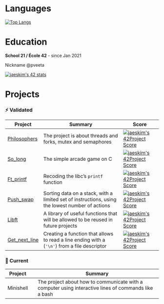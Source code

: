 # Languages
[![Top Langs](https://github-readme-stats.vercel.app/api/top-langs/?username=serebryanaya&show_icons=true&theme=dark)](https://github.com/serebryanaya/github-readme-stats)

# Education
**School 21 / École 42** - since Jan 2021

Nickname @pveeta

<!--
**serebryanaya/serebryanaya** is a ✨ _special_ ✨ repository because its `README.md` (this file) appears on your GitHub profile.

Here are some ideas to get you started:

- 🔭 I’m currently working on ...
- 🌱 I’m currently learning ...
- 👯 I’m looking to collaborate on ...
- 🤔 I’m looking for help with ...
- 💬 Ask me about ...
- 📫 How to reach me: ...
- 😄 Pronouns: ...
- ⚡ Fun fact: ...
-->


[![jaeskim's 42 stats](https://badge42.herokuapp.com/api/stats/pveeta?darkmode=true)](https://github.com/JaeSeoKim/badge42)

# Projects

### ⚡ Validated



Project |Summary | Score     
---     |  -- | -------
[Philosophers](https://github.com/serebryanaya/Philosofers) |The project is about threads and forks, mutex and semaphores |[![jaeskim's 42Project Score](https://badge42.herokuapp.com/api/project/pveeta/Philosophers)](https://github.com/JaeSeoKim/badge42)
[So_long](https://github.com/serebryanaya/so_long) | The simple arcade game on C  | [![jaeskim's 42Project Score](https://badge42.herokuapp.com/api/project/pveeta/so_long)](https://github.com/JaeSeoKim/badge42)
[Ft_printf](https://github.com/serebryanaya/Printf_School21)  | Recoding the libc’s `printf` function |[![jaeskim's 42Project Score](https://badge42.herokuapp.com/api/project/pveeta/ft_printf)](https://github.com/JaeSeoKim/badge42)
[Push_swap](https://github.com/serebryanaya/Push_swap) | Sorting data on a stack, with a limited set of instructions, using the lowest  number of actions |[![jaeskim's 42Project Score](https://badge42.herokuapp.com/api/project/pveeta/push_swap)](https://github.com/JaeSeoKim/badge42)
[Libft](https://github.com/serebryanaya/Libft_School21) | A library of useful functions that will be allowed to be reused in future projects  |[![jaeskim's 42Project Score](https://badge42.herokuapp.com/api/project/pveeta/Libft)](https://github.com/JaeSeoKim/badge42)
[Get_next_line](https://github.com/serebryanaya/Get_next_line-42) | Creating a function that allows to read a line ending with a (`'\n'`) from a file descriptor  |[![jaeskim's 42Project Score](https://badge42.herokuapp.com/api/project/pveeta/get_next_line)](https://github.com/JaeSeoKim/badge42)


### 🔭 Current
Project         |        | Summary |        
---           | ---    | --- 
Minishell    |        | The project about how to communicate with a computer using interactive lines of commands like a bash
